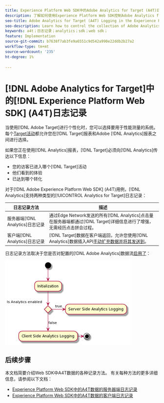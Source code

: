 ```yaml
---
title: Experience Platform Web SDK中的Adobe Analytics for Target (A4T)日志记录
description: 了解如何使用Experience Platform Web SDK控制Adobe Analytics for Target (A4T)数据的收集。
seo-title: Adobe Analytics for Target (A4T) Logging in the Experience Platform Web SDK
seo-description: Learn how to control the collection of Adobe Analytics for Target (A4T) data using the Experience Platform Web SDK.
keywords: a4t；日志记录；analytics；sdk；web sdk；
feature: Implementation
source-git-commit: b7638f7ab3fe9a6551c9d542a990e22ddb2b27a2
workflow-type: tm+mt
source-wordcount: '235'
ht-degree: 1%

---
```


# [!DNL Adobe Analytics for Target]中的[!DNL Experience Platform Web SDK] (A4T)日志记录

当使用[!DNL Adobe Target]进行个性化时，您可以选择要用于性能测量的系统。 每个[Target活动](https://experienceleague.adobe.com/docs/target/using/activities/target-activities-guide.html?lang=zh-Hans)都允许您在[!DNL Target]报表和Adobe [!DNL Analytics]报表之间进行选择。

如果您正在使用[!DNL Analytics]报表，[!DNL Target]必须向[!DNL Analytics]传达以下信息：

* 您的访客已进入哪个[!DNL Target]活动
* 他们看到的体验
* 已达到哪个转化

对于[!DNL Adobe Experience Platform Web SDK] (A4T)用例，[!DNL Analytics]支持两种类型的[!UICONTROL Analytics for Target]日志记录：

| 日志记录方法 | 描述 |
| --- | --- |
| 服务器端[!DNL Analytics]日志记录 | 通过Edge Network发送的所有[!DNL Analytics]点击量在服务器端都通过[!DNL Target]详细信息进行了增强，无需经历点击拼合过程。 |
| 客户端[!DNL Analytics]日志记录 | [!DNL Target]数据在客户端返回，允许您使用[!DNL Analytics]数据插入API[手动扩充数据并将其发送到](https://experienceleague.adobe.com/docs/analytics/import/c-data-insertion-api.html?lang=zh-Hans)。 |

日志记录方法取决于您是否对配置的[!DNL Adobe Analytics]数据流[启用了](https://experienceleague.adobe.com/zh-hans/docs/experience-platform/datastreams/overview)：

![正在记录方法决策流程](/help/dev/implement/a4t/assets/analytics-logging.png)

## 后续步骤

本文档简要介绍Web SDK中A4T数据的各种记录方法。 有关每种方法的更多详细信息，请参阅以下文档：

* [Experience Platform Web SDK中的A4T数据的服务器端日志记录](/help/dev/implement/a4t/client-side-logging.md)
* [Experience Platform Web SDK中的A4T数据的客户端日志记录](/help/dev/implement/a4t/client-side-logging.md)